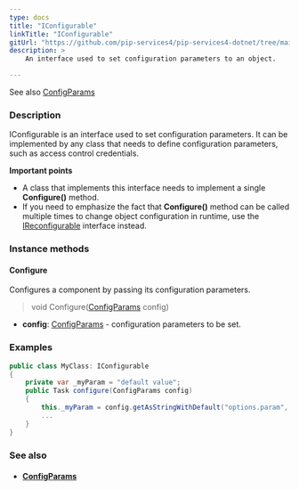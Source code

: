 ```yaml
---
type: docs
title: "IConfigurable"
linkTitle: "IConfigurable"
gitUrl: "https://github.com/pip-services4/pip-services4-dotnet/tree/main/pip-services4-components-dotnet"
description: > 
    An interface used to set configuration parameters to an object. 

---
```

See also [ConfigParams](../config_params)

### Description

IConfigurable is an interface used to set configuration parameters. It can be implemented by any class that needs to define configuration parameters, such as access control credentials. 

**Important points**   

- A class that implements this interface needs to implement a single **Configure()** method.  
- If you need to emphasize the fact that **Configure()** method can be called multiple times
    to change object configuration in runtime, use the [IReconfigurable](../ireconfigurable) interface instead.  

### Instance methods

#### Configure
Configures a component by passing its configuration parameters.

> void Configure([ConfigParams](../config_params) config)

- **config**: [ConfigParams](../config_params) - configuration parameters to be set.

### Examples

```cs
public class MyClass: IConfigurable 
{
    private var _myParam = "default value";
    public Task configure(ConfigParams config)
    {
        this._myParam = config.getAsStringWithDefault("options.param", myParam);
        ...
    }
}
```
### See also
- #### [ConfigParams](../config_params)

